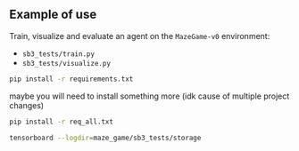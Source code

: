 ## Example of use

Train, visualize and evaluate an agent on the `MazeGame-v0` environment:
    
- `sb3_tests/train.py`
- `sb3_tests/visualize.py`

```bash
pip install -r requirements.txt
```
maybe you will need to install something more (idk cause of multiple project changes)

```bash
pip install -r req_all.txt
```

```bash
tensorboard --logdir=maze_game/sb3_tests/storage 
```
